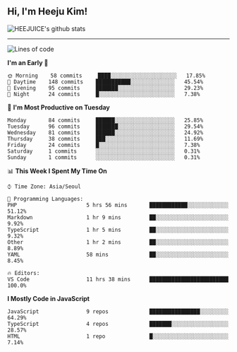 ## Hi, I'm Heeju Kim!

![HEEJUICE's github stats](https://github-readme-stats.vercel.app/api?username=HEEJUICE&show_icons=true)

---
<!--START_SECTION:waka-->
![Lines of code](https://img.shields.io/badge/From%20Hello%20World%20I%27ve%20Written-17.1%20million%20lines%20of%20code-blue)

**I'm an Early 🐤** 

```text
🌞 Morning    58 commits     ████░░░░░░░░░░░░░░░░░░░░░   17.85% 
🌆 Daytime    148 commits    ███████████░░░░░░░░░░░░░░   45.54% 
🌃 Evening    95 commits     ███████░░░░░░░░░░░░░░░░░░   29.23% 
🌙 Night      24 commits     █░░░░░░░░░░░░░░░░░░░░░░░░   7.38%

```
📅 **I'm Most Productive on Tuesday** 

```text
Monday       84 commits     ██████░░░░░░░░░░░░░░░░░░░   25.85% 
Tuesday      96 commits     ███████░░░░░░░░░░░░░░░░░░   29.54% 
Wednesday    81 commits     ██████░░░░░░░░░░░░░░░░░░░   24.92% 
Thursday     38 commits     ███░░░░░░░░░░░░░░░░░░░░░░   11.69% 
Friday       24 commits     █░░░░░░░░░░░░░░░░░░░░░░░░   7.38% 
Saturday     1 commits      ░░░░░░░░░░░░░░░░░░░░░░░░░   0.31% 
Sunday       1 commits      ░░░░░░░░░░░░░░░░░░░░░░░░░   0.31%

```


📊 **This Week I Spent My Time On** 

```text
⌚︎ Time Zone: Asia/Seoul

💬 Programming Languages: 
PHP                      5 hrs 56 mins       ████████████░░░░░░░░░░░░░   51.12% 
Markdown                 1 hr 9 mins         ██░░░░░░░░░░░░░░░░░░░░░░░   9.92% 
TypeScript               1 hr 5 mins         ██░░░░░░░░░░░░░░░░░░░░░░░   9.32% 
Other                    1 hr 2 mins         ██░░░░░░░░░░░░░░░░░░░░░░░   8.89% 
YAML                     58 mins             ██░░░░░░░░░░░░░░░░░░░░░░░   8.45%

🔥 Editors: 
VS Code                  11 hrs 38 mins      █████████████████████████   100.0%

```

**I Mostly Code in JavaScript** 

```text
JavaScript               9 repos             ████████████████░░░░░░░░░   64.29% 
TypeScript               4 repos             ███████░░░░░░░░░░░░░░░░░░   28.57% 
HTML                     1 repo              █░░░░░░░░░░░░░░░░░░░░░░░░   7.14%

```



<!--END_SECTION:waka-->
